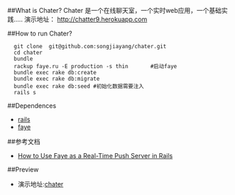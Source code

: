##What is Chater?
Chater 是一个在线聊天室，一个实时web应用，一个基础实践.....
演示地址：
http://chatter9.herokuapp.com

##How to run Chater?

```
  git clone  git@github.com:songjiayang/chater.git
  cd chater
  bundle 
  rackup faye.ru -E production -s thin       #启动faye
  bundle exec rake db:create
  bundle exec rake db:migrate
  bundle exec rake db:seed #初始化数据需要注入
  rails s

```
##Dependences

* [rails](http://rubyonrails.org/)
* [faye](http://faye.jcoglan.com/)


##参考文档
* [How to Use Faye as a Real-Time Push Server in Rails](http://net.tutsplus.com/tutorials/ruby/how-to-use-faye-as-a-real-time-push-server-in-rails/)

##Preview
* 演示地址:[chater](http://weidaxue.me:4000)
